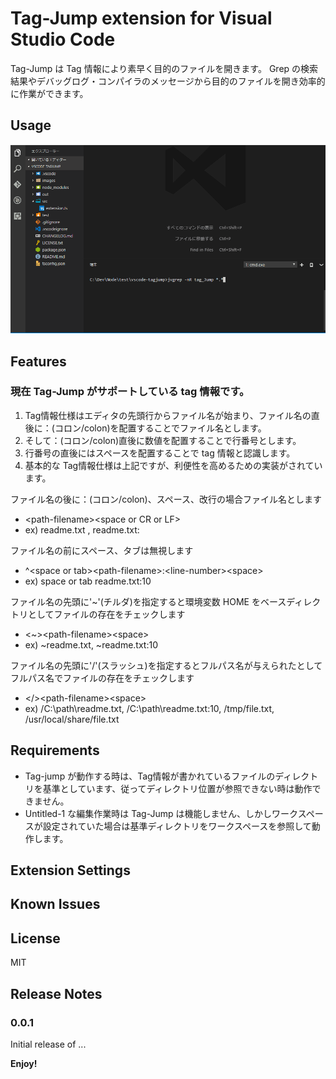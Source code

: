 
# Tag-Jump extension for Visual Studio Code 

Tag-Jump は Tag 情報により素早く目的のファイルを開きます。
Grep の検索結果やデバッグログ・コンパイラのメッセージから目的のファイルを開き効率的に作業ができます。

<!-- エディタのカーソル(キャレット)行にファイル名のが記述されている時、Tag-Jump 機能により記述されているファイルを開くことができます。-->

## Usage

![Tag-Jump usage](images/tagjump_usage.gif)


## Features

### 現在 Tag-Jump がサポートしている tag 情報です。

1. Tag情報仕様はエディタの先頭行からファイル名が始まり、ファイル名の直後に：(コロン/colon)を配置することでファイル名とします。
1. そして：(コロン/colon)直後に数値を配置することで行番号とします。
1. 行番号の直後にはスペースを配置することで tag 情報と認識します。
1. 基本的な Tag情報仕様は上記ですが、利便性を高めるための実装がされています。

ファイル名の後に：(コロン/colon)、スペース、改行の場合ファイル名とします
* \<path-filename\>\<space or CR or LF\>
* ex) readme.txt  , readme.txt: 

ファイル名の前にスペース、タブは無視します
* ^\<space or tab\>\<path-filename\>:\<line-number\>\<space\>
* ex) space or tab readme.txt:10

ファイル名の先頭に'~'(チルダ)を指定すると環境変数 HOME をベースディレクトリとしてファイルの存在をチェックします
* \<~\>\<path-filename\>\<space\>
* ex) ~readme.txt, ~readme.txt:10 

ファイル名の先頭に'/'(スラッシュ)を指定するとフルパス名が与えられたとしてフルパス名でファイルの存在をチェックします
* \</\>\<path-filename\>\<space\>
* ex) /C:\path\readme.txt, /C:\path\readme.txt:10, /tmp/file.txt, /usr/local/share/file.txt 


## Requirements

* Tag-jump が動作する時は、Tag情報が書かれているファイルのディレクトリを基準としています、従ってディレクトリ位置が参照できない時は動作できません。
* Untitled-1 な編集作業時は Tag-Jump は機能しません、しかしワークスペースが設定されていた場合は基準ディレクトリをワークスペースを参照して動作します。

## Extension Settings

## Known Issues

## License

MIT

## Release Notes

### 0.0.1

Initial release of ...


**Enjoy!**